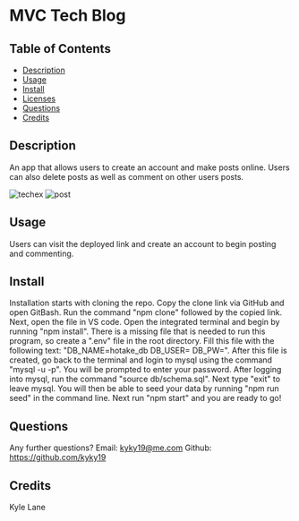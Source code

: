 # MVC Tech Blog
  
  ## Table of Contents
  * [Description](#description)
  * [Usage](#usage)
  * [Install](#install)
  * [Licenses](#licenses)
  * [Questions](#questions)
  * [Credits](#credits)
  ## Description
  An app that allows users to create an account and make posts online. Users can also delete posts as well as comment on other users posts. 
  
  ![techex](https://user-images.githubusercontent.com/106569591/202415586-16418477-026c-46c7-b158-eaddec3a8736.png)
  ![post](https://user-images.githubusercontent.com/106569591/202415599-d7df5471-e95e-4786-87a5-c306cd27ff1c.png)

  ## Usage
  Users can visit the deployed link and create an account to begin posting and commenting.
  ## Install
  Installation starts with cloning the repo. Copy the clone link via GitHub and open GitBash. Run the command "npm clone" followed by the copied link. Next, open the file in VS code. Open the integrated terminal and begin by running "npm install". There is a missing file that is needed to run this program, so create a ".env" file in the root directory. Fill this file with the following text: "DB_NAME=hotake_db   DB_USER=<mysql username>   DB_PW=<mysql password>". After this file is created, go back to the terminal and login to mysql using the command "mysql -u <username> -p". You will be prompted to enter your password. After logging into mysql, run the command "source db/schema.sql". Next type "exit" to leave mysql. You will then be able to seed your data by running "npm run seed" in the command line. Next run "npm start" and you are ready to go!
  ## Questions
  Any further questions?
  Email: kyky19@me.com
  Github: https://github.com/kyky19
  ## Credits
  Kyle Lane

